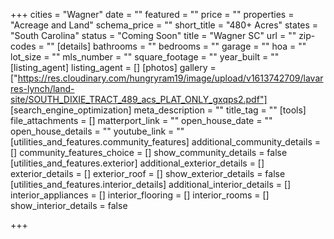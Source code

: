 +++
cities = "Wagner"
date = ""
featured = ""
price = ""
properties = "Acreage and Land"
schema_price = ""
short_title = "480+ Acres"
states = "South Carolina"
status = "Coming Soon"
title = "Wagner SC"
url = ""
zip-codes = ""
[details]
bathrooms = ""
bedrooms = ""
garage = ""
hoa = ""
lot_size = ""
mls_number = ""
square_footage = ""
year_built = ""
[listing_agent]
listing_agent = []
[photos]
gallery = ["https://res.cloudinary.com/hungryram19/image/upload/v1613742709/lavarres-lynch/land-site/SOUTH_DIXIE_TRACT_489_acs_PLAT_ONLY_gxqps2.pdf"]
[search_engine_optimization]
meta_description = ""
title_tag = ""
[tools]
file_attachments = []
matterport_link = ""
open_house_date = ""
open_house_details = ""
youtube_link = ""
[utilities_and_features.community_features]
additional_community_details = []
community_features_choice = []
show_community_details = false
[utilities_and_features.exterior]
additional_exterior_details = []
exterior_details = []
exterior_roof = []
show_exterior_details = false
[utilities_and_features.interior_details]
additional_interior_details = []
interior_appliances = []
interior_flooring = []
interior_rooms = []
show_interior_details = false

+++
